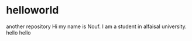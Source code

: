 # helloworld
another repository
Hi my name is Nouf. I am a student in alfaisal university.
hello hello
